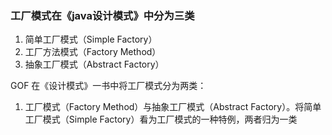 ### 工厂模式在《java设计模式》中分为三类
1. 简单工厂模式（Simple Factory）
2. 工厂方法模式（Factory Method）
3. 抽象工厂模式（Abstract Factory）

GOF 在《设计模式》一书中将工厂模式分为两类：
1. 工厂模式（Factory Method）与抽象工厂模式（Abstract Factory）。将简单工厂模式（Simple Factory）看为工厂模式的一种特例，两者归为一类